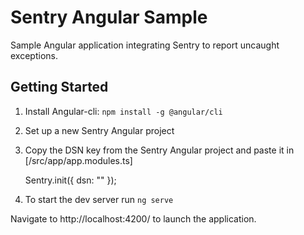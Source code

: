 # Sentry Angular Sample

Sample Angular application integrating Sentry to report uncaught exceptions.

## Getting Started
1. Install Angular-cli:
```npm install -g @angular/cli```

2. Set up a new Sentry Angular project  

3. Copy the DSN key from the Sentry Angular project and paste it in [/src/app/app.modules.ts]

    Sentry.init({
        dsn: "<YOUR DSN>"
        });

4. To start the dev server run 
```ng serve```

Navigate to http://localhost:4200/ to launch the application.